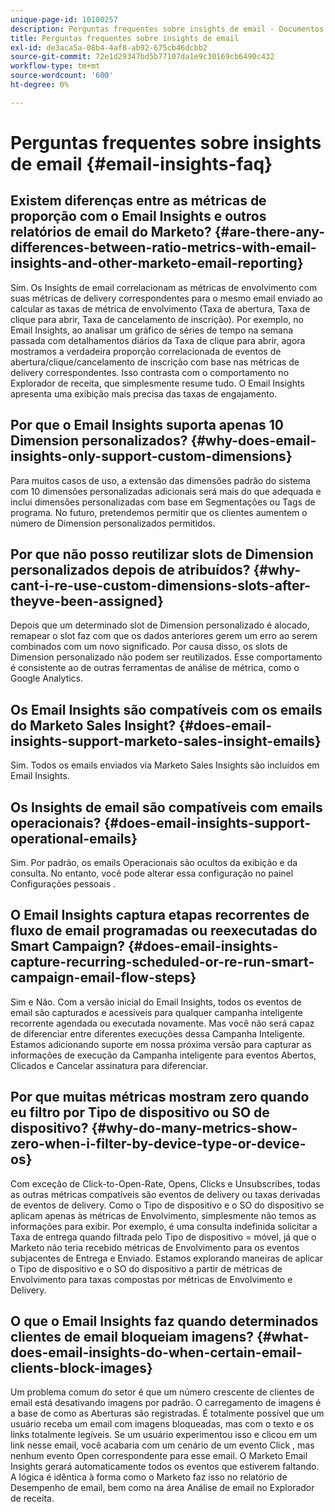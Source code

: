 ```yaml
---
unique-page-id: 10100257
description: Perguntas frequentes sobre insights de email - Documentos do Marketo - Documentação do produto
title: Perguntas frequentes sobre insights de email
exl-id: de3aca5a-08b4-4af8-ab92-675cb46dcbb2
source-git-commit: 72e1d29347bd5b77107da1e9c30169cb6490c432
workflow-type: tm+mt
source-wordcount: '600'
ht-degree: 0%

---
```


# Perguntas frequentes sobre insights de email {#email-insights-faq}

## Existem diferenças entre as métricas de proporção com o Email Insights e outros relatórios de email do Marketo? {#are-there-any-differences-between-ratio-metrics-with-email-insights-and-other-marketo-email-reporting}

Sim. Os Insights de email correlacionam as métricas de envolvimento com suas métricas de delivery correspondentes para o mesmo email enviado ao calcular as taxas de métrica de envolvimento (Taxa de abertura, Taxa de clique para abrir, Taxa de cancelamento de inscrição). Por exemplo, no Email Insights, ao analisar um gráfico de séries de tempo na semana passada com detalhamentos diários da Taxa de clique para abrir, agora mostramos a verdadeira proporção correlacionada de eventos de abertura/clique/cancelamento de inscrição com base nas métricas de delivery correspondentes. Isso contrasta com o comportamento no Explorador de receita, que simplesmente resume tudo. O Email Insights apresenta uma exibição mais precisa das taxas de engajamento.

## Por que o Email Insights suporta apenas 10 Dimension personalizados? {#why-does-email-insights-only-support-custom-dimensions}

Para muitos casos de uso, a extensão das dimensões padrão do sistema com 10 dimensões personalizadas adicionais será mais do que adequada e inclui dimensões personalizadas com base em Segmentações ou Tags de programa. No futuro, pretendemos permitir que os clientes aumentem o número de Dimension personalizados permitidos.

## Por que não posso reutilizar slots de Dimension personalizados depois de atribuídos? {#why-cant-i-re-use-custom-dimensions-slots-after-theyve-been-assigned}

Depois que um determinado slot de Dimension personalizado é alocado, remapear o slot faz com que os dados anteriores gerem um erro ao serem combinados com um novo significado. Por causa disso, os slots de Dimension personalizado não podem ser reutilizados. Esse comportamento é consistente ao de outras ferramentas de análise de métrica, como o Google Analytics.

## Os Email Insights são compatíveis com os emails do Marketo Sales Insight? {#does-email-insights-support-marketo-sales-insight-emails}

Sim. Todos os emails enviados via Marketo Sales Insights são incluídos em Email Insights.

## Os Insights de email são compatíveis com emails operacionais? {#does-email-insights-support-operational-emails}

Sim. Por padrão, os emails Operacionais são ocultos da exibição e da consulta. No entanto, você pode alterar essa configuração no painel Configurações pessoais .

## O Email Insights captura etapas recorrentes de fluxo de email programadas ou reexecutadas do Smart Campaign? {#does-email-insights-capture-recurring-scheduled-or-re-run-smart-campaign-email-flow-steps}

Sim e Não. Com a versão inicial do Email Insights, todos os eventos de email são capturados e acessíveis para qualquer campanha inteligente recorrente agendada ou executada novamente. Mas você não será capaz de diferenciar entre diferentes execuções dessa Campanha Inteligente. Estamos adicionando suporte em nossa próxima versão para capturar as informações de execução da Campanha inteligente para eventos Abertos, Clicados e Cancelar assinatura para diferenciar.

## Por que muitas métricas mostram zero quando eu filtro por Tipo de dispositivo ou SO de dispositivo? {#why-do-many-metrics-show-zero-when-i-filter-by-device-type-or-device-os}

Com exceção de Click-to-Open-Rate, Opens, Clicks e Unsubscribes, todas as outras métricas compatíveis são eventos de delivery ou taxas derivadas de eventos de delivery. Como o Tipo de dispositivo e o SO do dispositivo se aplicam apenas às métricas de Envolvimento, simplesmente não temos as informações para exibir. Por exemplo, é uma consulta indefinida solicitar a Taxa de entrega quando filtrada pelo Tipo de dispositivo = móvel, já que o Marketo não teria recebido métricas de Envolvimento para os eventos subjacentes de Entrega e Enviado. Estamos explorando maneiras de aplicar o Tipo de dispositivo e o SO do dispositivo a partir de métricas de Envolvimento para taxas compostas por métricas de Envolvimento e Delivery.

## O que o Email Insights faz quando determinados clientes de email bloqueiam imagens? {#what-does-email-insights-do-when-certain-email-clients-block-images}

Um problema comum do setor é que um número crescente de clientes de email está desativando imagens por padrão. O carregamento de imagens é a base de como as Aberturas são registradas. É totalmente possível que um usuário receba um email com imagens bloqueadas, mas com o texto e os links totalmente legíveis. Se um usuário experimentou isso e clicou em um link nesse email, você acabaria com um cenário de um evento Click , mas nenhum evento Open correspondente para esse email. O Marketo Email Insights gerará automaticamente todos os eventos que estiverem faltando. A lógica é idêntica à forma como o Marketo faz isso no relatório de Desempenho de email, bem como na área Análise de email no Explorador de receita.
